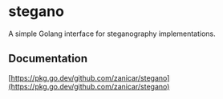 # stegano

A simple Golang interface for steganography implementations.

## Documentation

[https://pkg.go.dev/github.com/zanicar/stegano](https://pkg.go.dev/github.com/zanicar/stegano)
